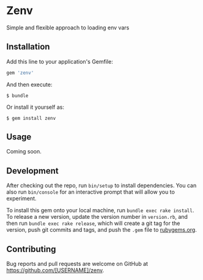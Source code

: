 # Zenv

Simple and flexible approach to loading env vars

## Installation

Add this line to your application's Gemfile:

```ruby
gem 'zenv'
```

And then execute:

    $ bundle

Or install it yourself as:

    $ gem install zenv

## Usage

Coming soon.

## Development

After checking out the repo, run `bin/setup` to install dependencies. You can also run `bin/console` for an interactive prompt that will allow you to experiment.

To install this gem onto your local machine, run `bundle exec rake install`. To release a new version, update the version number in `version.rb`, and then run `bundle exec rake release`, which will create a git tag for the version, push git commits and tags, and push the `.gem` file to [rubygems.org](https://rubygems.org).

## Contributing

Bug reports and pull requests are welcome on GitHub at https://github.com/[USERNAME]/zenv.
